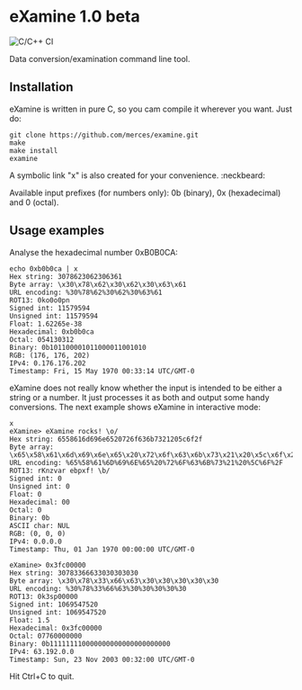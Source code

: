 # eXamine 1.0 beta

![C/C++ CI](https://github.com/merces/examine/workflows/C/C++%20CI/badge.svg)

Data conversion/examination command line tool.

## Installation

eXamine is written in pure C, so you cam compile it wherever you want. Just do:

    git clone https://github.com/merces/examine.git
    make
    make install
    examine

A symbolic link "x" is also created for your convenience. :neckbeard:

Available input prefixes (for numbers only): 0b (binary), 0x (hexadecimal) and 0 (octal).

## Usage examples

Analyse the hexadecimal number 0xB0B0CA:

    echo 0xb0b0ca | x
    Hex string: 3078623062306361
    Byte array: \x30\x78\x62\x30\x62\x30\x63\x61
    URL encoding: %30%78%62%30%62%30%63%61
    ROT13: 0ko0o0pn
    Signed int: 11579594
    Unsigned int: 11579594
    Float: 1.62265e-38
    Hexadecimal: 0xb0b0ca
    Octal: 054130312
    Binary: 0b101100001011000011001010
    RGB: (176, 176, 202)
    IPv4: 0.176.176.202
    Timestamp: Fri, 15 May 1970 00:33:14 UTC/GMT-0

eXamine does not really know whether the input is intended to be either a string or a number. It just processes it as both and output some handy conversions. The next example shows eXamine in interactive mode:

    x
    eXamine> eXamine rocks! \o/
    Hex string: 6558616d696e6520726f636b7321205c6f2f
    Byte array: \x65\x58\x61\x6d\x69\x6e\x65\x20\x72\x6f\x63\x6b\x73\x21\x20\x5c\x6f\x2f
    URL encoding: %65%58%61%6D%69%6E%65%20%72%6F%63%6B%73%21%20%5C%6F%2F
    ROT13: rKnzvar ebpxf! \b/
    Signed int: 0
    Unsigned int: 0
    Float: 0
    Hexadecimal: 00
    Octal: 0
    Binary: 0b
    ASCII char: NUL
    RGB: (0, 0, 0)
    IPv4: 0.0.0.0
    Timestamp: Thu, 01 Jan 1970 00:00:00 UTC/GMT-0

    eXamine> 0x3fc00000
    Hex string: 30783366633030303030
    Byte array: \x30\x78\x33\x66\x63\x30\x30\x30\x30\x30
    URL encoding: %30%78%33%66%63%30%30%30%30%30
    ROT13: 0k3sp00000
    Signed int: 1069547520
    Unsigned int: 1069547520
    Float: 1.5
    Hexadecimal: 0x3fc00000
    Octal: 07760000000
    Binary: 0b111111110000000000000000000000
    IPv4: 63.192.0.0
    Timestamp: Sun, 23 Nov 2003 00:32:00 UTC/GMT-0

Hit Ctrl+C to quit.
